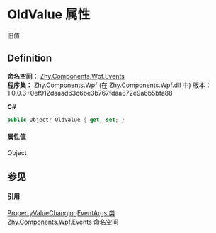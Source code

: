 # OldValue 属性


旧值



## Definition
**命名空间：** <a href="N_Zhy_Components_Wpf_Events.md">Zhy.Components.Wpf.Events</a>  
**程序集：** Zhy.Components.Wpf (在 Zhy.Components.Wpf.dll 中) 版本：1.0.0.3+0ef912daaad63c6be3b767fdaa872e9a6b5bfa88

**C#**
``` C#
public Object? OldValue { get; set; }
```



#### 属性值
Object

## 参见


#### 引用
<a href="T_Zhy_Components_Wpf_Events_PropertyValueChangingEventArgs.md">PropertyValueChangingEventArgs 类</a>  
<a href="N_Zhy_Components_Wpf_Events.md">Zhy.Components.Wpf.Events 命名空间</a>  
